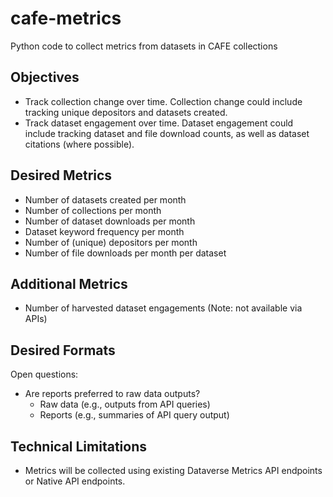 # cafe-metrics
Python code to collect metrics from datasets in CAFE collections

## Objectives
- Track collection change over time. Collection change could include tracking unique depositors and datasets created. 
- Track dataset engagement over time. Dataset engagement could include tracking dataset and file download counts, as well as dataset citations (where possible). 

## Desired Metrics
- Number of datasets created per month
- Number of collections per month
- Number of dataset downloads per month
- Dataset keyword frequency per month
- Number of (unique) depositors per month
- Number of file downloads per month per dataset

## Additional Metrics
- Number of harvested dataset engagements (Note: not available via APIs)

## Desired Formats
Open questions:
- Are reports preferred to raw data outputs?
    - Raw data (e.g., outputs from API queries)
    - Reports (e.g., summaries of API query output)
## Technical Limitations
- Metrics will be collected using existing Dataverse Metrics API endpoints or Native API endpoints.